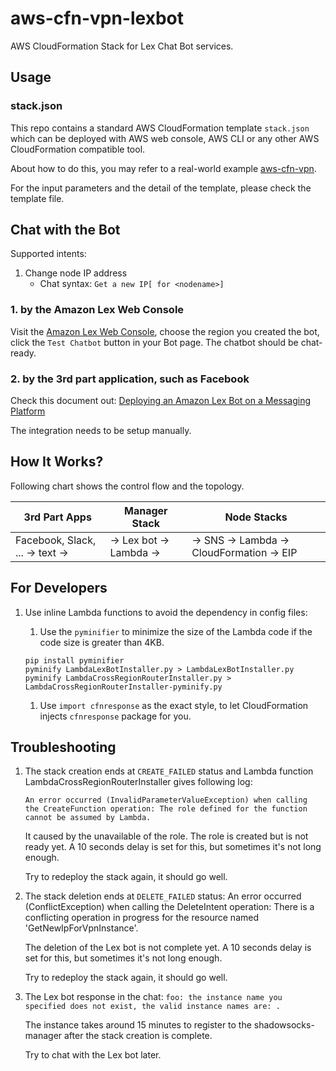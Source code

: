 # aws-cfn-vpn-lexbot

AWS CloudFormation Stack for Lex Chat Bot services.

## Usage

### stack.json

This repo contains a standard AWS CloudFormation template `stack.json`
which can be deployed with AWS web console, AWS CLI or any other AWS
CloudFormation compatible tool.

About how to do this, you may refer to a real-world example
[aws-cfn-vpn](https://github.com/alexzhangs/aws-cfn-vpn).

For the input parameters and the detail of the template, please check the template
file.

## Chat with the Bot

Supported intents:

1. Change node IP address
    * Chat syntax: `Get a new IP[ for <nodename>]`

### 1. by the Amazon Lex Web Console

Visit the [Amazon Lex Web Console](https://console.aws.amazon.com/lex/),
choose the region you created the bot, click the `Test Chatbot` button
in your Bot page. The chatbot should be chat-ready.

### 2. by the 3rd part application, such as Facebook

Check this document out:
[Deploying an Amazon Lex Bot on a Messaging Platform](https://docs.aws.amazon.com/lex/latest/dg/example1.html)

The integration needs to be setup manually.

## How It Works?

Following chart shows the control flow and the topology.

| 3rd Part Apps | Manager Stack | Node Stacks |
|---|---|---|
| Facebook, Slack, ... -> text -> | -> Lex bot -> Lambda -> | -> SNS -> Lambda -> CloudFormation -> EIP |

## For Developers

1. Use inline Lambda functions to avoid the dependency in config files:

    1. Use the `pyminifier` to minimize the size of the Lambda code if
    the code size is greater than 4KB.

    ```
    pip install pyminifier
    pyminify LambdaLexBotInstaller.py > LambdaLexBotInstaller.py
    pyminify LambdaCrossRegionRouterInstaller.py > LambdaCrossRegionRouterInstaller-pyminify.py
    ```

    1. Use `import cfnresponse` as the exact style, to let
    CloudFormation injects `cfnresponse` package for you.

## Troubleshooting

1. The stack creation ends at `CREATE_FAILED` status and Lambda
function LambdaCrossRegionRouterInstaller gives following log:

    ```
    An error occurred (InvalidParameterValueException) when calling
    the CreateFunction operation: The role defined for the function
    cannot be assumed by Lambda.
    ```

    It caused by the unavailable of the role. The role is created but
    is not ready yet. A 10 seconds delay is set for this, but
    sometimes it's not long enough.

    Try to redeploy the stack again, it should go well.
   
1. The stack deletion ends at `DELETE_FAILED` status:  An error
occurred (ConflictException) when calling the DeleteIntent operation:
There is a conflicting operation in progress for the resource named
'GetNewIpForVpnInstance'.
   
    The deletion of the Lex bot is not complete yet. A 10 seconds
    delay is set for this, but sometimes it's not long enough.

    Try to redeploy the stack again, it should go well.
   
1. The Lex bot response in the chat: `foo: the instance name you
   specified does not exist, the valid instance names are: .`

    The instance takes around 15 minutes to register to the
    shadowsocks-manager after the stack creation is complete.

    Try to chat with the Lex bot later.
